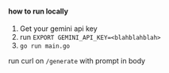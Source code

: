 #### how to run locally
1. Get your gemini api key
2. run `EXPORT GEMINI_API_KEY=<blahblahblah>`
3. `go run main.go`

run curl on `/generate` with prompt in body